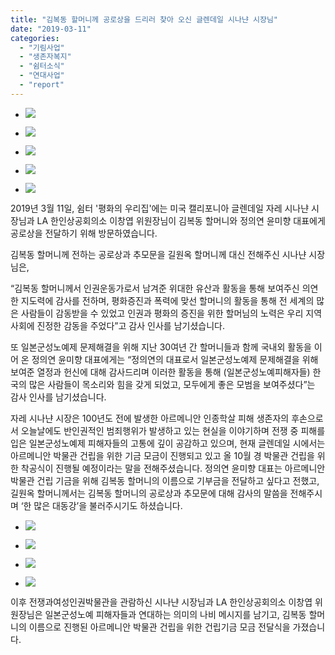 ```yaml
---
title: "김복동 할머니께 공로상을 드리러 찾아 오신 글렌데일 시나냔 시장님"
date: "2019-03-11"
categories: 
  - "기림사업"
  - "생존자복지"
  - "쉼터소식"
  - "연대사업"
  - "report"
---
```


- ![](http://womenandwar.net/kr/wp-content/uploads/2019/03/noname02-724x1024.jpg)
    
- ![](http://womenandwar.net/kr/wp-content/uploads/2019/03/noname01-724x1024.jpg)
    
- ![](http://womenandwar.net/kr/wp-content/uploads/2019/03/noname03-724x1024.jpg)
    
- ![](http://womenandwar.net/kr/wp-content/uploads/2019/03/photo_2019-03-11_17-40-15-1024x575.jpg)
    
- ![](http://womenandwar.net/kr/wp-content/uploads/2019/03/photo_2019-03-11_17-40-26-1024x767.jpg)
    

2019년 3월 11일, 쉼터 '평화의 우리집'에는 미국 캘리포니아 글렌데일 자레 시나냔 시장님과 LA 한인상공회의소 이창엽 위원장님이 김복동 할머니와 정의연 윤미향 대표에게 공로상을 전달하기 위해 방문하였습니다.

김복동 할머니께 전하는 공로상과 추모문을 길원옥 할머니께 대신 전해주신 시나냔 시장님은,

“김복동 할머니께서 인권운동가로서 남겨준 위대한 유산과 활동을 통해 보여주신 의연한 지도력에 감사를 전하며, 평화증진과 폭력에 맞선 할머니의 활동을 통해 전 세계의 많은 사람들이 감동받을 수 있었고 인권과 평화의 증진을 위한 할머님의 노력은 우리 지역사회에 진정한 감동을 주었다”고 감사 인사를 남기셨습니다.

또 일본군성노예제 문제해결을 위해 지난 30여년 간 할머니들과 함께 국내외 활동을 이어 온 정의연 윤미향 대표에게는 “정의연의 대표로서 일본군성노예제 문제해결을 위해 보여준 열정과 헌신에 대해 감사드리며 이러한 활동을 통해 (일본군성노예피해자들) 한국의 많은 사람들이 목소리와 힘을 갖게 되었고, 모두에게 좋은 모범을 보여주셨다”는 감사 인사를 남기셨습니다.

자레 시나냔 시장은 100년도 전에 발생한 아르메니안 인종학살 피해 생존자의 후손으로서 오늘날에도 반인권적인 범죄행위가 발생하고 있는 현실을 이야기하며 전쟁 중 피해를 입은 일본군성노예제 피해자들의 고통에 깊이 공감하고 있으며, 현재 글렌데일 시에서는 아르메니안 박물관 건립을 위한 기금 모금이 진행되고 있고 올 10월 경 박물관 건립을 위한 착공식이 진행될 예정이라는 말을 전해주셨습니다. 정의연 윤미향 대표는 아르메니안 박물관 건립 기금을 위해 김복동 할머니의 이름으로 기부금을 전달하고 싶다고 전했고, 길원옥 할머니께서는 김복동 할머니의 공로상과 추모문에 대해 감사의 말씀을 전해주시며 ‘한 많은 대동강’을 불러주시기도 하셨습니다.

- ![](http://womenandwar.net/kr/wp-content/uploads/2019/03/20190311_115125_HDR-1024x768.jpg)
    
- ![](http://womenandwar.net/kr/wp-content/uploads/2019/03/noname04-1024x768.jpg)
    
- ![](http://womenandwar.net/kr/wp-content/uploads/2019/03/noname05-1024x768.jpg)
    
- ![](http://womenandwar.net/kr/wp-content/uploads/2019/03/noname06-768x1024.jpg)
    

이후 전쟁과여성인권박물관을 관람하신 시나냔 시장님과 LA 한인상공회의소 이창엽 위원장님은 일본군성노예 피해자들과 연대하는 의미의 나비 메시지를 남기고, 김복동 할머니의 이름으로 진행된 아르메니안 박물관 건립을 위한 건립기금 모금 전달식을 가졌습니다.
